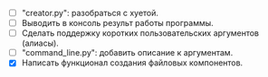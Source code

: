 - [ ] "creator.py": разобраться с хуетой.
- [ ] Выводить в консоль результ работы программы.
- [ ] Сделать поддержку коротких пользовательских аргументов (алиасы).
- [ ] "command_line.py": добавить описание к аргументам.
- [x] Написать функционал создания файловых компонентов.
